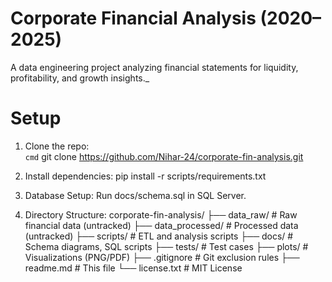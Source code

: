 # Corporate Financial Analysis (2020–2025)  

A data engineering project analyzing financial statements for liquidity, profitability, and growth insights._

# Setup 
 
1. Clone the repo:  
   ```cmd```
	git clone https://github.com/Nihar-24/corporate-fin-analysis.git

2. Install dependencies:
	pip install -r scripts/requirements.txt

3. Database Setup:
	Run docs/schema.sql in SQL Server.


4. Directory Structure:
	corporate-fin-analysis/
	├── data_raw/          # Raw financial data (untracked)
	├── data_processed/    # Processed data (untracked)
	├── scripts/           # ETL and analysis scripts
	├── docs/              # Schema diagrams, SQL scripts
	├── tests/             # Test cases
	├── plots/             # Visualizations (PNG/PDF)
	├── .gitignore         # Git exclusion rules
	├── readme.md          # This file
	└── license.txt        # MIT License	